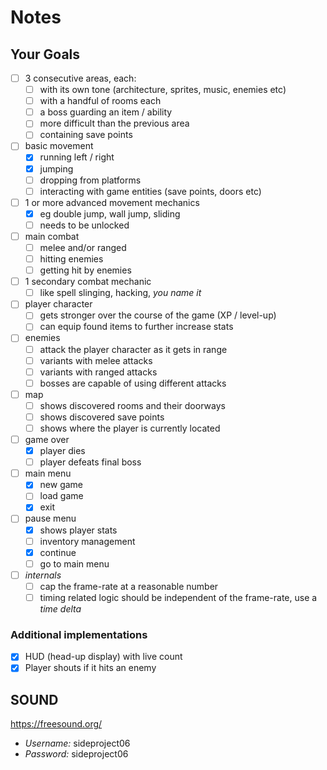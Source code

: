 # Notes

## Your Goals

- [ ] 3 consecutive areas, each:
    - [ ] with its own tone (architecture, sprites, music, enemies etc)
    - [ ] with a handful of rooms each
    - [ ] a boss guarding an item / ability
    - [ ] more difficult than the previous area
    - [ ] containing save points
- [ ] basic movement
    - [X] running left / right
    - [X] jumping
    - [ ] dropping from platforms
    - [ ] interacting with game entities (save points, doors etc)
- [ ] 1 or more advanced movement mechanics
    - [X] eg double jump, wall jump, sliding
    - [ ] needs to be unlocked
- [ ] main combat
    - [ ] melee and/or ranged
    - [ ] hitting enemies
    - [ ] getting hit by enemies
- [ ] 1 secondary combat mechanic
    - [ ] like spell slinging, hacking, *you name it*
- [ ] player character
    - [ ] gets stronger over the course of the game (XP / level-up)
    - [ ] can equip found items to further increase stats
- [ ] enemies
    - [ ] attack the player character as it gets in range
    - [ ] variants with melee attacks
    - [ ] variants with ranged attacks
    - [ ] bosses are capable of using different attacks
- [ ] map
    - [ ] shows discovered rooms and their doorways
    - [ ] shows discovered save points
    - [ ] shows where the player is currently located
- [ ] game over
    - [X] player dies
    - [ ] player defeats final boss
- [ ] main menu
    - [X] new game
    - [ ] load game
    - [X] exit
- [ ] pause menu
    - [X] shows player stats
    - [ ] inventory management
    - [X] continue
    - [ ] go to main menu
- [ ] *internals*
    - [ ] cap the frame-rate at a reasonable number
    - [ ] timing related logic should be independent of the frame-rate, use a *time delta*

### Additional implementations
- [X] HUD (head-up display) with live count
- [X] Player shouts if it hits an enemy

## SOUND
https://freesound.org/

- *Username:* sideproject06
- *Password:* sideproject06
